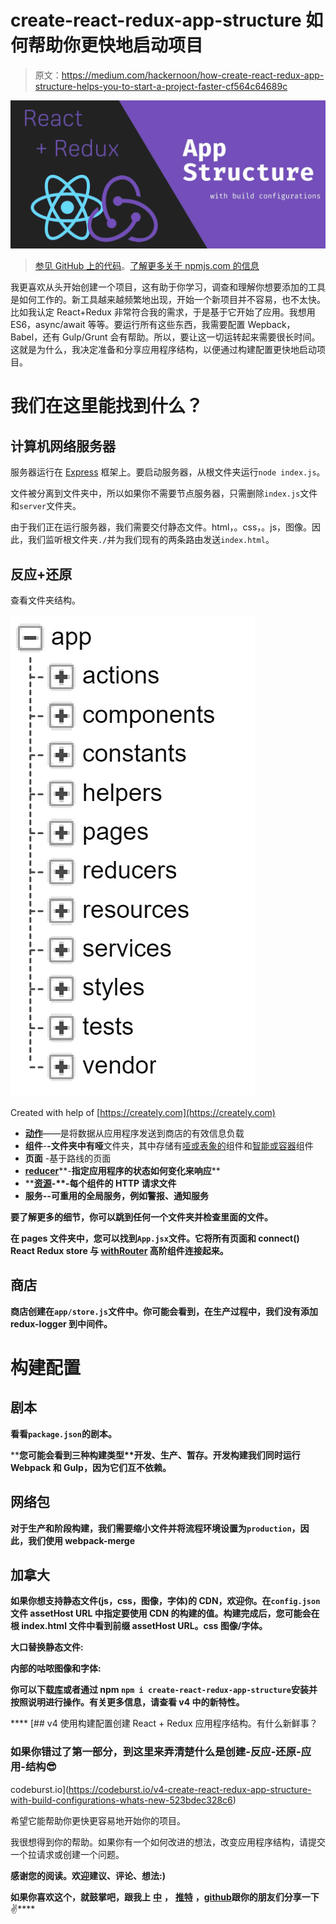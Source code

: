 # create-react-redux-app-structure 如何帮助你更快地启动项目

> 原文：<https://medium.com/hackernoon/how-create-react-redux-app-structure-helps-you-to-start-a-project-faster-cf564c64689c>

![](img/b9c799910c37add99ec8359e1c6b727a.png)

> [参见 GitHub 上的代码](https://github.com/shystruk/create-react-redux-app-structure)。[了解更多关于 npmjs.com 的信息](https://www.npmjs.com/package/create-react-redux-app-structure)

我更喜欢从头开始创建一个项目，这有助于你学习，调查和理解你想要添加的工具是如何工作的。新工具越来越频繁地出现，开始一个新项目并不容易，也不太快。比如我认定 React+Redux 非常符合我的需求，于是基于它开始了应用。我想用 ES6，async/await 等等。要运行所有这些东西，我需要配置 Wepback，Babel，还有 Gulp/Grunt 会有帮助。所以，要让这一切运转起来需要很长时间。这就是为什么，我决定准备和分享应用程序结构，以便通过构建配置更快地启动项目。

# 我们在这里能找到什么？

## 计算机网络服务器

服务器运行在 [Express](http://expressjs.com/) 框架上。要启动服务器，从根文件夹运行`node index.js`。

文件被分离到文件夹中，所以如果你不需要节点服务器，只需删除`index.js`文件和`server`文件夹。

由于我们正在运行服务器，我们需要交付静态文件。html，。css，。js，图像。因此，我们监听根文件夹`./`并为我们现有的两条路由发送`index.html`。

## 反应+还原

查看文件夹结构。

![](img/129835c582c29b7c73444185217faa82.png)

Created with help of [https://creately.com](https://creately.com)

*   [**动作**](https://redux.js.org/docs/basics/Actions.html)——是将数据从应用程序发送到商店的有效信息负载
*   **组件**-**-**文件夹中有**哑**文件夹，其中存储有[哑或表象的](/@dan_abramov/smart-and-dumb-components-7ca2f9a7c7d0)组件和[智能或容器](/@dan_abramov/smart-and-dumb-components-7ca2f9a7c7d0)组件
*   **页面** -基于路线的页面
*   [**reducer**](https://redux.js.org/docs/basics/Reducers.html)**-**指定应用程序的状态如何变化来响应****
*   ****[**资源**](https://hashnode.com/post/5-best-libraries-for-making-ajax-calls-in-react-cis8x5f7k0jl7th53z68s41k1)-**-**每个组件的 HTTP 请求文件****
*   ******服务**-**-**可重用的全局服务，例如警报、通知服务****

****要了解更多的细节，你可以跳到任何一个文件夹并检查里面的文件。****

****在 **pages** 文件夹中，您可以找到`App.jsx`文件。它将所有页面和 connect() React Redux store 与 [withRouter](https://reacttraining.com/web/api/withRouter) 高阶组件连接起来。****

## ****商店****

****商店创建在`app/store.js`文件中。你可能会看到，在生产过程中，我们没有添加 redux-logger 到中间件。****

# ****构建配置****

## ****剧本****

****看看`package.json`的剧本。****

****您可能会看到三种构建类型**开发、生产、暂存。**开发构建我们同时运行 Webpack 和 Gulp，因为它们互不依赖。****

## ****网络包****

****对于生产和阶段构建，我们需要缩小文件并将流程环境设置为`production`，因此，我们使用 **webpack-merge******

## ****加拿大****

****如果你想支持静态文件(js，css，图像，字体)的 CDN，欢迎你。在`config.json`文件 **assetHost** URL 中指定要使用 CDN 的构建的值。构建完成后，您可能会在根 index.html 文件中看到前缀 assetHost URL。css 图像/字体。****

****大口替换静态文件:****

****内部的咕哝图像和字体:****

****你可以下载[库](https://github.com/shystruk/create-react-redux-app-structure)或者通过 npm `npm i create-react-redux-app-structure`安装并按照说明进行操作。有关更多信息，请查看 v4 中的新特性。****

****[](https://codeburst.io/v4-create-react-redux-app-structure-with-build-configurations-whats-new-523bdec328c6) [## v4 使用构建配置创建 React + Redux 应用程序结构。有什么新鲜事？

### 如果你错过了第一部分，到这里来弄清楚什么是创建-反应-还原-应用-结构😎

codeburst.io](https://codeburst.io/v4-create-react-redux-app-structure-with-build-configurations-whats-new-523bdec328c6) 

希望它能帮助你更快更容易地开始你的项目。

我很想得到你的帮助。如果你有一个如何改进的想法，改变应用程序结构，请提交一个拉请求或创建一个问题。

**感谢您的阅读。欢迎建议、评论、想法:)**

**如果你喜欢这个，就鼓掌吧，跟我上** [**中**](/@shystruk) **，** [**推特**](https://twitter.com/shystrukk) **，**[**github**](https://github.com/shystruk)**跟你的朋友们分享一下** ✌️****